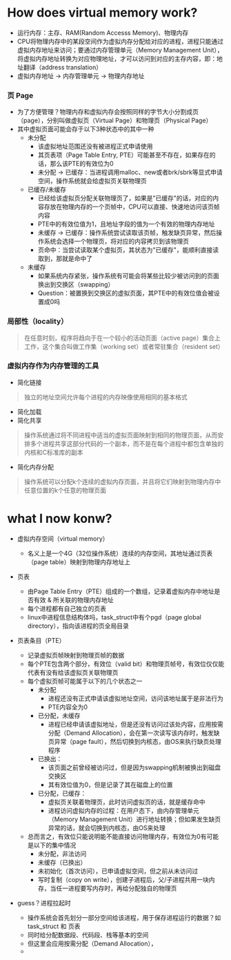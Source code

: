 # How does virtual memory work?
- 运行内存：主存、RAM\(Random Accesss Memory\)、物理内存
- CPU将物理内存中的某段空间作为虚拟内存分配给对应的进程，进程只能通过虚拟内存地址来访问；要通过内存管理单元（Memory Management Unit），将虚拟内存地址转换为对应物理地址，才可以访问到对应的主存内容，即：地址翻译（address translation）
- 虚拟内存地址 -> 内存管理单元 -> 物理内存地址

### 页 Page
- 为了方便管理？物理内存和虚拟内存会按照同样的字节大小分割成页（page），分别叫做虚拟页（Virtual Page）和物理页（Physical Page）
- 其中虚拟页面可能会存于以下3种状态中的其中一种
  - 未分配
    - 该虚拟地址范围还没有被进程正式申请使用
    - 其页表项（Page Table Entry, PTE）可能甚至不存在，如果存在的话，那么该PTE的有效位为0
    - 未分配 -> 已缓存：当进程调用malloc、new或者brk/sbrk等显式申请空间，操作系统就会给虚拟页关联物理页
  - 已缓存/未缓存
    - 已经给该虚拟页分配关联物理页了，如果是"已缓存"的话，对应的内容存放在物理内存的一个页帧中，CPU可以直接、快速地访问该页帧内容
    - PTE中的有效位值为1，且地址字段的值为一个有效的物理内存地址
    - 未缓存 -> 已缓存：操作系统尝试读取该页帧，触发缺页异常，然后操作系统会选择一个物理页，将对应的内容拷贝到该物理页
    - 页命中：当尝试读取某个虚拟页，其状态为"已缓存"，能顺利直接读取到，那就是命中了
  - 未缓存
    - 如果系统内存紧张，操作系统有可能会将某些比较少被访问到的页面换出到交换区（swapping）
    - Question：被置换到交换区的虚拟页面，其PTE中的有效位值会被设置成0吗

### 局部性（locality）
> 在任意时刻，程序将趋向于在一个较小的活动页面（active page）集合上工作，这个集合叫做工作集（working set）或者常驻集合（resident set）

### 虚拟内存作为内存管理的工具
- 简化链接
> 独立的地址空间允许每个进程的内存映像使用相同的基本格式
- 简化加载
- 简化共享
> 操作系统通过将不同进程中适当的虚拟页面映射到相同的物理页面，从而安排多个进程共享这部分代码的一个副本，而不是在每个进程中都包含单独的内核和C标准库的副本
- 简化内存分配
> 操作系统可以分配k个连续的虚拟内存页面，并且将它们映射到物理内存中任意位置的k个任意的物理页面


# what I now konw?
- 虚拟内存空间（virtual memory）
  - 名义上是一个4G（32位操作系统）连续的内存空间，其地址通过页表（page table）映射到物理内存地址上
- 页表
  - 由Page Table Entry（PTE）组成的一个数组，记录着虚拟内存中地址是否有效 & 所关联的物理内存地址
  - 每个进程都有自己独立的页表
  - linux中进程信息结构体吗，task_struct中有个pgd（page global directory），指向该进程的页全局目录
- 页表条目（PTE）
  - 记录虚拟页帧映射到物理页帧的数据
  - 每个PTE包含两个部分，有效位（valid bit）和物理页帧号，有效位仅仅能代表有没有给该虚拟页关联物理页
  - 每个虚拟页帧可能属于以下的几个状态之一
    - 未分配
      - 进程还没有正式申请该虚拟地址空间，访问该地址属于是非法行为
      - PTE内容全为0
    - 已分配，未缓存
      - 进程已经申请该虚拟地址，但是还没有访问过该处内容，应用按需分配（Demand Allocation），会在第一次读写该内存时，触发缺页异常（page fault），然后切换到内核态，由OS来执行缺页处理程序
    - 已换出：
      - 该页面之前曾经被访问过，但是因为swapping机制被换出到磁盘交换区
      - 其有效位值为0，但是记录了其在磁盘上的位置
    - 已分配，已缓存：
      - 虚拟页关联着物理页，此时访问虚拟页的话，就是缓存命中
      - 进程访问虚拟内存的过程：在用户态下，由内存管理单元（Memory Management Unit）进行地址转换；但如果发生缺页异常的话，就会切换到内核态，由OS来处理
  - 总而言之，有效位只能说明能不能直接访问物理内存，有效位为0有可能是以下的集中情况
    - 未分配，非法访问
    - 未缓存（已换出）
    - 未初始化（首次访问），已申请虚拟空间，但之前从未访问过
    - 写时复制（copy on write），创建子进程后，父/子进程共用一块内存，当任一进程要写内存时，再给分配独自的物理页

- guess？进程拉起时
  - 操作系统会首先划分一部分空间给该进程，用于保存进程运行的数据？如 task_struct 和 页表
  - 同时给分配数据段、代码段、栈等基本的空间
  - 但这里会应用按需分配（Demand Allocation），
  - 
